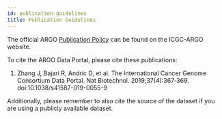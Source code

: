 ```yaml
---
id: publication-guidelines
title: Publication Guidelines
---
```


The official ARGO [Publication Policy](https://www.icgc-argo.org/page/77/e3-publication-policy) can be found on the ICGC-ARGO website.

To cite the ARGO Data Portal, please cite these publications:

1. Zhang J, Bajari R, Andric D, et al. The International Cancer Genome Consortium Data Portal. Nat Biotechnol. 2019;37(4):367‐369. doi:10.1038/s41587-019-0055-9

Additionally, please remember to also cite the source of the dataset if you are using a publicly available dataset.
